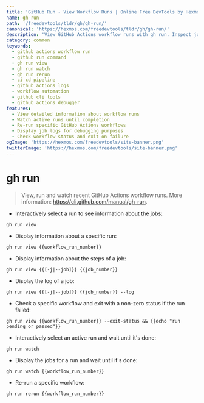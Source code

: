 ```yaml
---
title: 'GitHub Run - View Workflow Runs | Online Free DevTools by Hexmos'
name: gh-run
path: '/freedevtools/tldr/gh/gh-run/'
canonical: 'https://hexmos.com/freedevtools/tldr/gh/gh-run/'
description: 'View GitHub Actions workflow runs with gh run. Inspect job logs, check run statuses, and re-run workflows effortlessly. Free online tool, no registration required.'
category: common
keywords:
  - github actions workflow run
  - github run command
  - gh run view
  - gh run watch
  - gh run rerun
  - ci cd pipeline
  - github actions logs
  - workflow automation
  - github cli tools
  - github actions debugger
features:
  - View detailed information about workflow runs
  - Watch active runs until completion
  - Re-run specific GitHub Actions workflows
  - Display job logs for debugging purposes
  - Check workflow status and exit on failure
ogImage: 'https://hexmos.com/freedevtools/site-banner.png'
twitterImage: 'https://hexmos.com/freedevtools/site-banner.png'
---
```


# gh run

> View, run and watch recent GitHub Actions workflow runs.
> More information: <https://cli.github.com/manual/gh_run>.

- Interactively select a run to see information about the jobs:

`gh run view`

- Display information about a specific run:

`gh run view {{workflow_run_number}}`

- Display information about the steps of a job:

`gh run view {{[-j|--job]}} {{job_number}}`

- Display the log of a job:

`gh run view {{[-j|--job]}} {{job_number}} --log`

- Check a specific workflow and exit with a non-zero status if the run failed:

`gh run view {{workflow_run_number}} --exit-status && {{echo "run pending or passed"}}`

- Interactively select an active run and wait until it's done:

`gh run watch`

- Display the jobs for a run and wait until it's done:

`gh run watch {{workflow_run_number}}`

- Re-run a specific workflow:

`gh run rerun {{workflow_run_number}}`
